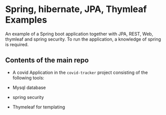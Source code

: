 # Spring, hibernate, JPA, Thymleaf Examples

An example of a Spring boot application together with JPA, REST, Web, thymleaf and spring security.
 To run the application, a knowledge of spring is required. 

## Contents of the main repo

- A covid Application in the ``covid-tracker`` project consisting of the following tools:

- Mysql database
- spring security
- Thymeleaf for templating


